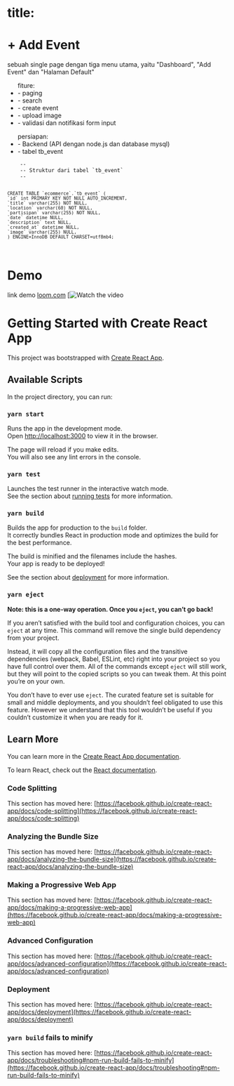 # title: 
<h1>+ Add Event</h1>
<p>sebuah single page dengan tiga menu utama, yaitu "Dashboard", "Add Event" dan "Halaman Default"</p>

<ul>fiture: 
<li>- paging</li>
<li>- search</li>
<li>- create event</li>
<li>- upload image</li>
<li>- validasi dan notifikasi form input</li>
</ul>

<ul>persiapan:
<li>- Backend (API dengan node.js dan database mysql)</li>
<li>- tabel tb_event</li> 
</ul>
<code>    --
    -- Struktur dari tabel `tb_event`
    --

    CREATE TABLE `ecommerce`.`tb_event` (
    `id` int PRIMARY KEY NOT NULL AUTO_INCREMENT,
    `title` varchar(255) NOT NULL,
    `location` varchar(60) NOT NULL,
    `partisipan` varchar(255) NOT NULL,
    `date` datetime NULL,
    `description` text NULL,
    `created_at` datetime NULL,
    `image` varchar(255) NULL, 
    ) ENGINE=InnoDB DEFAULT CHARSET=utf8mb4; 
</code>

# Demo
link demo [loom.com](https://www.loom.com/share/f588f1f10a104f44b618433d57a7d2c8) 
[![Watch the video](https://www.loom.com/share/f588f1f10a104f44b618433d57a7d2c8)

# Getting Started with Create React App

This project was bootstrapped with [Create React App](https://github.com/facebook/create-react-app).

## Available Scripts

In the project directory, you can run:

### `yarn start`

Runs the app in the development mode.\
Open [http://localhost:3000](http://localhost:3000) to view it in the browser.

The page will reload if you make edits.\
You will also see any lint errors in the console.

### `yarn test`

Launches the test runner in the interactive watch mode.\
See the section about [running tests](https://facebook.github.io/create-react-app/docs/running-tests) for more information.

### `yarn build`

Builds the app for production to the `build` folder.\
It correctly bundles React in production mode and optimizes the build for the best performance.

The build is minified and the filenames include the hashes.\
Your app is ready to be deployed!

See the section about [deployment](https://facebook.github.io/create-react-app/docs/deployment) for more information.

### `yarn eject`

**Note: this is a one-way operation. Once you `eject`, you can’t go back!**

If you aren’t satisfied with the build tool and configuration choices, you can `eject` at any time. This command will remove the single build dependency from your project.

Instead, it will copy all the configuration files and the transitive dependencies (webpack, Babel, ESLint, etc) right into your project so you have full control over them. All of the commands except `eject` will still work, but they will point to the copied scripts so you can tweak them. At this point you’re on your own.

You don’t have to ever use `eject`. The curated feature set is suitable for small and middle deployments, and you shouldn’t feel obligated to use this feature. However we understand that this tool wouldn’t be useful if you couldn’t customize it when you are ready for it.

## Learn More

You can learn more in the [Create React App documentation](https://facebook.github.io/create-react-app/docs/getting-started).

To learn React, check out the [React documentation](https://reactjs.org/).

### Code Splitting

This section has moved here: [https://facebook.github.io/create-react-app/docs/code-splitting](https://facebook.github.io/create-react-app/docs/code-splitting)

### Analyzing the Bundle Size

This section has moved here: [https://facebook.github.io/create-react-app/docs/analyzing-the-bundle-size](https://facebook.github.io/create-react-app/docs/analyzing-the-bundle-size)

### Making a Progressive Web App

This section has moved here: [https://facebook.github.io/create-react-app/docs/making-a-progressive-web-app](https://facebook.github.io/create-react-app/docs/making-a-progressive-web-app)

### Advanced Configuration

This section has moved here: [https://facebook.github.io/create-react-app/docs/advanced-configuration](https://facebook.github.io/create-react-app/docs/advanced-configuration)

### Deployment

This section has moved here: [https://facebook.github.io/create-react-app/docs/deployment](https://facebook.github.io/create-react-app/docs/deployment)

### `yarn build` fails to minify

This section has moved here: [https://facebook.github.io/create-react-app/docs/troubleshooting#npm-run-build-fails-to-minify](https://facebook.github.io/create-react-app/docs/troubleshooting#npm-run-build-fails-to-minify)
